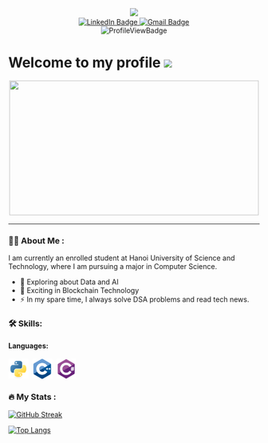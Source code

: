 <div id="header" align="center">
  <img src="https://media.giphy.com/media/3kPDmoWdBpQPNhCnUG/giphy.gif" width="400"/>
</div>
<div id="extent" align="center">
  <a href="https://www.linkedin.com/in/c%C3%B4ng-%C4%91%E1%BA%A1t-a3278a28b/">
    <img src="https://img.shields.io/badge/LinkedIn-blue?style=for-the-badge&logo=linkedin&logoColor=white" alt="LinkedIn Badge"/>
  </a>
  <a href="mailto:hoadd.hd4@gmail.com">
    <img src="https://img.shields.io/badge/Gmail-red?style=for-the-badge&logo=gmail&logoColor=white" alt="Gmail Badge"/>
  </a>
</div>
<div id="profileViews" align="center">
  <a>
    <img src="https://komarev.com/ghpvc/?username=CptDat9&style=flat-square&color=blue" alt="ProfileViewBadge"/>
  </a>
</div>
<h1>
  Welcome to my profile
  <img src="https://media.giphy.com/media/hvRJCLFzcasrR4ia7z/giphy.gif" width="30px"/>
</h1>

<div id="Cover" align="center">
  <img src="https://media.giphy.com/media/L8K62iTDkzGX6/giphy.gif" width="500" height="270"/>
</div>

---

### :man_technologist: About Me :
I am currently an enrolled student at Hanoi University of Science and Technology, where I am pursuing a major in Computer Science.
- :mechanical_arm: Exploring about Data and AI
- :tada: Exciting in Blockchain Technology
- :zap: In my spare time, I always solve DSA problems and read tech news.

### :hammer_and_wrench: Skills:
#### Languages: 
<div id="Languages">
  <img src="https://github.com/devicons/devicon/blob/master/icons/python/python-original.svg" title="Python" alt="Python" width="40" height="40"/>&nbsp;
  <img src="https://github.com/devicons/devicon/blob/master/icons/cplusplus/cplusplus-original.svg" title="C++" alt="C++" width="40" height="40"/>&nbsp;
   <img src="https://github.com/devicons/devicon/blob/master/icons/csharp/csharp-original.svg" title="C#" alt="C#" width="40" height="40"/>&nbsp;
</div>

### :fire: My Stats :
[![GitHub Streak](http://github-readme-streak-stats.herokuapp.com?user=CptDat9&theme=dark&background=000000)](https://git.io/streak-stats)

[![Top Langs](https://github-readme-stats.vercel.app/api/top-langs/?username=CptDat9&layout=compact&theme=vision-friendly-dark)](https://github.com/anuraghazra/github-readme-stats)
